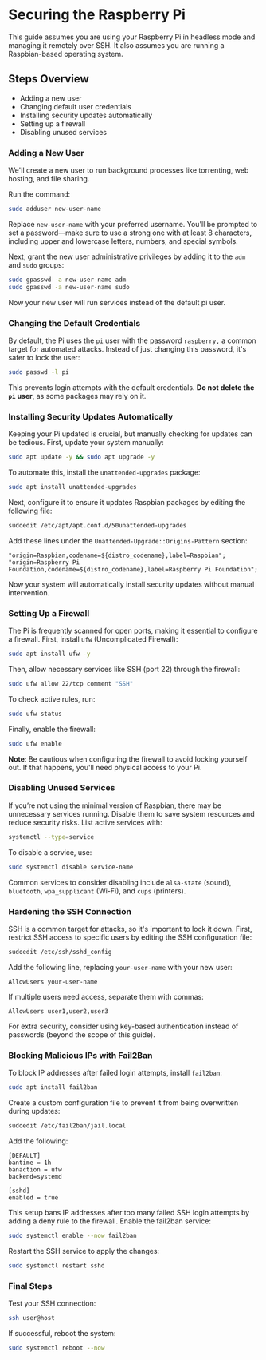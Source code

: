 # Securing the Raspberry Pi

This guide assumes you are using your Raspberry Pi in headless mode and managing it remotely over SSH. It also assumes you are running a Raspbian-based operating system.

## Steps Overview

- Adding a new user
- Changing default user credentials
- Installing security updates automatically
- Setting up a firewall
- Disabling unused services

### Adding a New User

We'll create a new user to run background processes like torrenting, web hosting, and file sharing.

Run the command:

```sh
sudo adduser new-user-name
```

Replace ```new-user-name``` with your preferred username. You'll be prompted to set a password—make sure to use a strong one with at least 8 characters, including upper and lowercase letters, numbers, and special symbols.

Next, grant the new user administrative privileges by adding it to the ```adm``` and ```sudo``` groups:

```sh
sudo gpasswd -a new-user-name adm
sudo gpasswd -a new-user-name sudo
```

Now your new user will run services instead of the default pi user.

### Changing the Default Credentials

By default, the Pi uses the ```pi``` user with the password ```raspberry,``` a common target for automated attacks. Instead of just changing this password, it's safer to lock the user:

```sh
sudo passwd -l pi
```

This prevents login attempts with the default credentials. **Do not delete the ```pi``` user**, as some packages may rely on it.

### Installing Security Updates Automatically

Keeping your Pi updated is crucial, but manually checking for updates can be tedious. First, update your system manually:

```sh
sudo apt update -y && sudo apt upgrade -y
```

To automate this, install the ```unattended-upgrades``` package:

```sh
sudo apt install unattended-upgrades
```

Next, configure it to ensure it updates Raspbian packages by editing the following file:

```sh
sudoedit /etc/apt/apt.conf.d/50unattended-upgrades
```

Add these lines under the ```Unattended-Upgrade::Origins-Pattern``` section:

```text
"origin=Raspbian,codename=${distro_codename},label=Raspbian";
"origin=Raspberry Pi Foundation,codename=${distro_codename},label=Raspberry Pi Foundation";
```

Now your system will automatically install security updates without manual intervention.

### Setting Up a Firewall

The Pi is frequently scanned for open ports, making it essential to configure a firewall. First, install 
```ufw``` (Uncomplicated Firewall):

```sh
sudo apt install ufw -y
```

Then, allow necessary services like SSH (port 22) through the firewall:

```sh
sudo ufw allow 22/tcp comment "SSH"
```

To check active rules, run:

```sh
sudo ufw status
```

Finally, enable the firewall:

```sh
sudo ufw enable
```

**Note**: Be cautious when configuring the firewall to avoid locking yourself out. If that happens, you'll need physical access to your Pi.

### Disabling Unused Services

If you’re not using the minimal version of Raspbian, there may be unnecessary services running. Disable them to save system resources and reduce security risks. List active services with:

```sh
systemctl --type=service
```

To disable a service, use:

```sh
sudo systemctl disable service-name
```

Common services to consider disabling include ```alsa-state``` (sound), ```bluetooth```, ```wpa_supplicant``` (Wi-Fi), and ```cups``` (printers).

### Hardening the SSH Connection

SSH is a common target for attacks, so it's important to lock it down. First, restrict SSH access to specific users by editing the SSH configuration file:

```sh
sudoedit /etc/ssh/sshd_config
```

Add the following line, replacing ```your-user-name``` with your new user:

```text
AllowUsers your-user-name
```

If multiple users need access, separate them with commas:

```text
AllowUsers user1,user2,user3
```

For extra security, consider using key-based authentication instead of passwords (beyond the scope of this guide).

### Blocking Malicious IPs with Fail2Ban

To block IP addresses after failed login attempts, install ```fail2ban```:

```sh
sudo apt install fail2ban
```

Create a custom configuration file to prevent it from being overwritten during updates:

```sh
sudoedit /etc/fail2ban/jail.local
```

Add the following:

```text
[DEFAULT]
bantime = 1h
banaction = ufw
backend=systemd

[sshd]
enabled = true
```

This setup bans IP addresses after too many failed SSH login attempts by adding a deny rule to the firewall. Enable the fail2ban service:

```sh
sudo systemctl enable --now fail2ban
```

Restart the SSH service to apply the changes:

```sh
sudo systemctl restart sshd
```

### Final Steps

Test your SSH connection:

```sh
ssh user@host
```

If successful, reboot the system:

```sh
sudo systemctl reboot --now
```

